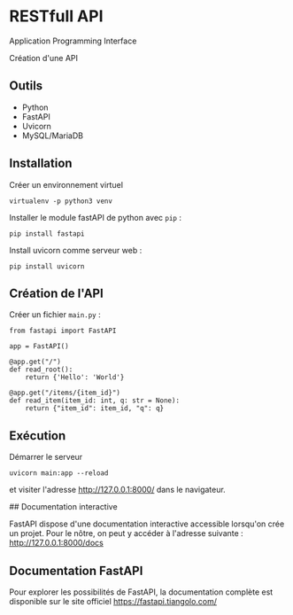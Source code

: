 # RESTfull API
Application Programming Interface

Création d'une API

## Outils

- Python
- FastAPI
- Uvicorn
- MySQL/MariaDB

## Installation

Créer un environnement virtuel
```
virtualenv -p python3 venv
```

Installer le module fastAPI de python  avec `pip` :
```
pip install fastapi
```

Install uvicorn comme serveur web :
```
pip install uvicorn
```

## Création de l'API

Créer un fichier `main.py` :
```
from fastapi import FastAPI

app = FastAPI()

@app.get("/")
def read_root():
    return {'Hello': 'World'}

@app.get("/items/{item_id}")
def read_item(item_id: int, q: str = None):
    return {"item_id": item_id, "q": q}
```

## Exécution

Démarrer le serveur
```
uvicorn main:app --reload
```
et visiter l'adresse http://127.0.0.1:8000/ dans le navigateur.

## Documentation interactive

FastAPI dispose d'une documentation interactive accessible lorsqu'on crée un projet. Pour le nôtre, on peut y accéder à l'adresse suivante : http://127.0.0.1:8000/docs

## Documentation FastAPI

Pour explorer les possibilités de FastAPI, la documentation complète est disponible sur le site officiel https://fastapi.tiangolo.com/